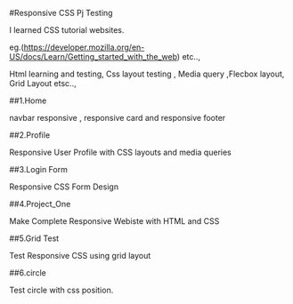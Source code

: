 #Responsive CSS Pj Testing

I learned CSS tutorial websites.

eg.(https://developer.mozilla.org/en-US/docs/Learn/Getting_started_with_the_web)
etc..,

Html learning and testing, Css layout testing , Media query 
,Flecbox layout, Grid Layout etsc..,

##1.Home

navbar responsive , responsive card and responsive footer

##2.Profile

Responsive User Profile with CSS layouts and media queries

##3.Login Form

Responsive CSS Form Design 

##4.Project_One

Make Complete Responsive Webiste with HTML and CSS

##5.Grid Test

Test Responsive CSS using grid layout

##6.circle

Test circle with css position.
